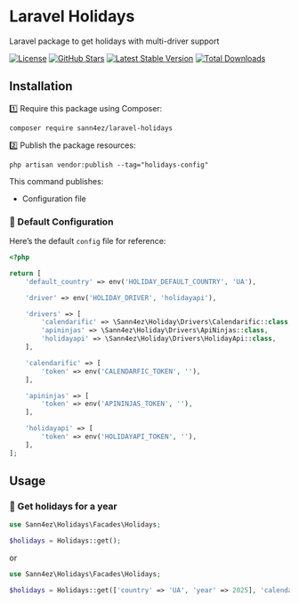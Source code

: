 # Laravel Holidays

Laravel package to get holidays with multi-driver support

[![License](https://img.shields.io/packagist/l/sann4ez/laravel-holidays.svg?style=for-the-badge)](https://packagist.org/packages/sann4ez/laravel-holidays)
[![GitHub Stars](https://img.shields.io/github/stars/sann4ez/laravel-holidays.svg?style=for-the-badge)](https://github.com/sann4ez/laravel-holidays)
[![Latest Stable Version](https://img.shields.io/packagist/v/sann4ez/laravel-holidays.svg?style=for-the-badge)](https://packagist.org/packages/sann4ez/laravel-holidays)
[![Total Downloads](https://img.shields.io/packagist/dt/sann4ez/laravel-holidays.svg?style=for-the-badge)](https://packagist.org/packages/sann4ez/laravel-holidays)

## Installation

1️⃣ Require this package using Composer:
```shell  
composer require sann4ez/laravel-holidays
```

2️⃣ Publish the package resources:
```shell  
php artisan vendor:publish --tag="holidays-config"
```

This command publishes:
- Configuration file

### 🔧 Default Configuration

Here’s the default `config` file for reference:
```php
<?php

return [
    'default_country' => env('HOLIDAY_DEFAULT_COUNTRY', 'UA'),

    'driver' => env('HOLIDAY_DRIVER', 'holidayapi'),

    'drivers' => [
        'calendarific' => \Sann4ez\Holiday\Drivers\Calendarific::class,
        'apininjas' => \Sann4ez\Holiday\Drivers\ApiNinjas::class,
        'holidayapi' => \Sann4ez\Holiday\Drivers\HolidayApi::class,
    ],

    'calendarific' => [
        'token' => env('CALENDARFIC_TOKEN', ''),
    ],

    'apininjas' => [
        'token' => env('APININJAS_TOKEN', ''),
    ],

    'holidayapi' => [
        'token' => env('HOLIDAYAPI_TOKEN', ''),
    ],
];
```

## Usage

### 📝 Get holidays for a year

```php
use Sann4ez\Holidays\Facades\Holidays;

$holidays = Holidays::get();
```
or

```php
use Sann4ez\Holidays\Facades\Holidays;

$holidays = Holidays::get(['country' => 'UA', 'year' => 2025], 'calendarific');
```